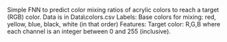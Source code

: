 Simple FNN to predict color mixing ratios of acrylic colors to reach a target (RGB) color.
Data is in Data\colors.csv
Labels: Base colors for mixing: red, yellow, blue, black, white (in that order)
Features: Target color: R,G,B where each channel is an integer between 0 and 255 (inclusive). 
